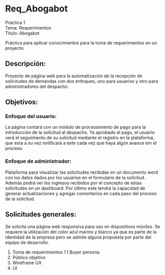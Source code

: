 # Req_Abogabot  
Práctica 1  
Tema: Requerimientos  
Título: Abogabot  

Práctica para aplicar conocimientos para la toma de requerimientos en un proyecto.

## Descripción:  
Proyecto de página web para la automatización de la recepción de solicitudes de demandas
con dos enfoques, uno para usuarios y otro para administradores del despacho.

## Objetivos:

### Enfoque del usuario:
La página contará con un módulo de procesamiento de pago para la introducción de la solicitud
al despacho. Ya aprobado el pago, el usuario verá el seguimiento de su solicitud mediante el
registro en la plataforma, que esta a su vez notificará a este cada vez que haya algún avance em
el proceso.

### Enfoque de administrador:
Plataforma para visualizar las solicitudes recibidas en un documento word con los datos dados
por los usuarios en el formulario de la solicitud. Además podrá ver los ingresos recibidos por 
el concepto de estas solicitudes en un dashboard. Por último este tendrá la capacidad de generar
actualizaciones y agregar comentarios en cada paso del proceso de la solicitud.

## Solicitudes generales:
Se solicita una página web responsiva para uso en dispositivos móviles.
Se requiere la utilización del color azul marino y blanco ya que es parte de la identidad de la empresa
pero se admite alguna propuesta por parte del equipo de desarrollo.


1. Toma de requerimientos
  1.1 Buyer persona
2. Público objetivo
3. Wireframe UX
4. UI
